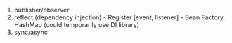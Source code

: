 1. publisher/observer
2. reflect (dependency injection) - Register [event, listener] - Bean Factory, HashMap
   (could temporarily use DI library)
3. sync/async